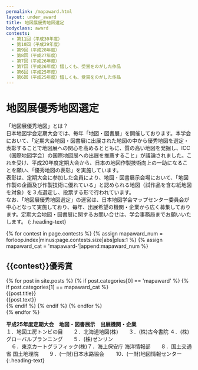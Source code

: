 ```yaml
---
permalink: /mapaward.html
layout: under_award
title: 地図展優秀地図選定
bodyclass: award
contests:
  - 第11回（平成30年度）
  - 第10回（平成29年度）
  - 第9回（平成28年度）
  - 第8回（平成27年度）
  - 第7回（平成26年度）
  - 第7回（平成26年度）惜しくも、受賞をのがした作品
  - 第6回（平成25年度）
  - 第6回（平成25年度）惜しくも、受賞をのがした作品
---
```


# 地図展優秀地図選定
「地図展優秀地図」とは？<br>日本地図学会定期大会では、毎年「地図・図書展」を開催しております。本学会において、「定期大会地図・図書展に出展された地図の中から優秀地図を選定・表彰することで地図展への関心を高めるとともに、質の高い地図を発掘し、ICC（国際地図学会）の国際地図展への出展を推薦すること」が議論されました。これを受け、平成20年度定期大会から、日本の地図作製技術向上の一助になることを願い、「優秀地図の表彰」を実施しています。<br>表彰は、定期大会に参加した会員により、地図・図書展示会場において、「地図作製の企画及び作製技術に優れている」と認められる地図（試作品を含む紙地図を対象）を３点選定し、投票する形で行われています。<br>なお、「地図展優秀地図選定」の運営は、日本地図学会マップセンター委員会が中心となって実施しており、毎年、出展希望の機関・企業から広く募集しております。定期大会地図・図書展に関するお問い合せは、学会事務局までお願いいたします。
{:.heading-text}

{% for contest in page.contests %}
{% assign mapaward_num = forloop.index|minus:page.contests.size|abs|plus:1 %}
{% assign mapaward_cat = 'mapaward-'|append:mapaward_num %}
<div class="top-section">
  <h2>{{contest}}優秀賞</h2>
  <div class="award-list">
    {% for post in site.posts %}
      {% if post.categories[0] == 'mapaward' %}
      {% if post.categories[1] == mapaward_cat %}
      <div class="list-box">
        <div class="list-box-inner">
          <div class="box-map-title">{{post.title}}</div>
          <div class="box-map-image"><img src="{{ site.baseurl }}{{ post.thumbnail }}" alt=""></div>
          <div class="box-map-text">{{post.text}}</div>
        </div>
      </div>
      {% endif %}
      {% endif %}
    {% endfor %}
  </div>
</div>
{% endfor %}

**平成25年度定期大会　地図・図書展示　出展機関・企業**
<br>
１．地図工房トンビの目　　２．北海道地図(株)　　３．(株)古今書院 ４．(株)グローバルプランニング　　５．(株)ゼンリン　<br>　６．東京カートグラフィック(株)７．海上保安庁 海洋情報部　　８．国土交通省 国土地理院　　９．(一財)日本水路協会 　　10．(一財)地図情報センター
{:.heading-text}